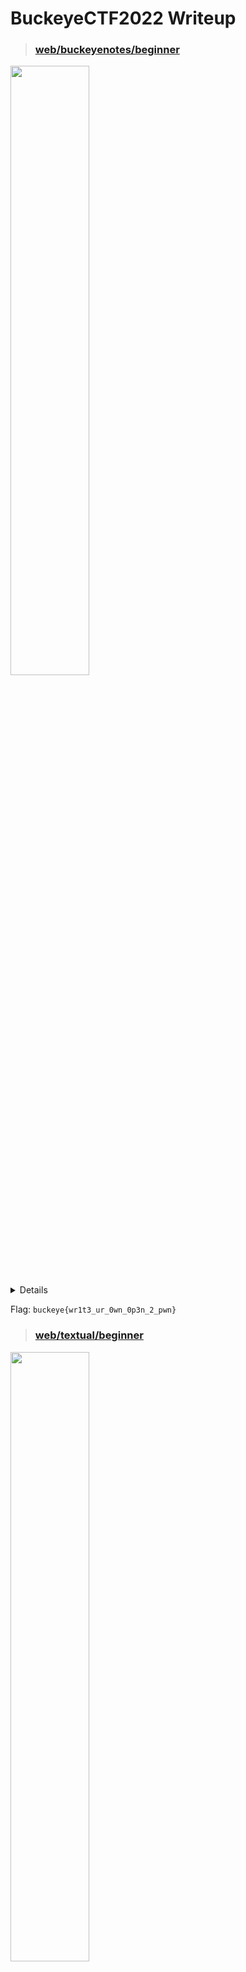 # BuckeyeCTF2022 Writeup

>### [web/buckeyenotes/beginner](https://buckeyenotes.chall.pwnoh.io/)
<img src="https://user-images.githubusercontent.com/54641137/200134869-83061ffa-5282-4801-b006-8b0bcc3c9631.png" width="50%"/>  
  
<details>
  <h3>Method: <a href="https://portswigger.net/support/using-sql-injection-to-bypass-authentication">SQL Injection</a></h3> 
  
  The purpose is to make the SQL query return some result so the `WHERE` clause would have to evaluate to `TRUE`
  
  <img src="https://user-images.githubusercontent.com/54641137/200134110-1377c898-e6d1-4ee5-8c8d-610b5fbc47b7.png" />  
  
  Entering `admin` in the username field and `1' or 1--` in the password field would essentially populate the SQL query as shown below:  
  >SELECT * FROM users WHERE username='`admin`' and password='`1' or 1--`'
  
  which is equivalent to
  
  >SELECT * FROM users WHERE username='`admin`' and password='`1' or 1--
  
  Note: `--` would comment out the rest of the SQL query

  Therefore, to hack the website, given the username `brutusB3stNut9999`, enter `brutusB3stNut9999'--` in the username field.
  <img src="https://user-images.githubusercontent.com/54641137/200134639-e0a5ae8f-23e8-4d0f-bfcc-a45b0350c350.png" />  

  >SELECT * FROM users WHERE username='`brutusB3stNut9999'--` and password=''
  
  which is equivalent to
  
  >SELECT * FROM users WHERE username='`brutusB3stNut9999'--`
  
  Therefore, as you can see from the SQL query above, you would not need to know what the password is since the SQL query is not checking the password at all.
</details>

Flag: `buckeye{wr1t3_ur_0wn_0p3n_2_pwn}`







>### [web/textual/beginner](https://textual.chall.pwnoh.io/)
<img src="https://user-images.githubusercontent.com/54641137/200134953-7bb1fa8c-00e9-4623-805f-38eed23954b7.png" width="50%"/>  

<details>
  <h3>Method: <a href="https://deskel.github.io/posts/thm/laxctf">Read LaTeX files</a></h3>  

  Inside of `textual.zip`, there is a LaTeX file, `flag.tex`, that says it contains the flag. Therefore, to solve this challenge, you would have to read the `flag.tex` in the [LaTeX to HTML converter website](https://textual.chall.pwnoh.io/).
  
  >[LaTeX Syntax](https://latexref.xyz/_005cinput.html): \input{filename}
  
  Therefore, simply input `\input{flag.tex}` in the LaTeX textarea and press `ctrl+s` to convert to HTML and you will get the flag.
  
  <img src="https://user-images.githubusercontent.com/54641137/200135507-39aa08ab-2f0c-4f5a-8488-c8e9fbed9699.png"/>  
</details>

Flag: `buckeye{w41t_3v3n_l4t3x_15_un54f3}`









>### [web/scanbook/easy](https://scanbook.chall.pwnoh.io/)
<img src="https://user-images.githubusercontent.com/54641137/200136116-053964d6-bf52-49a1-941b-4d346ad57c6e.png" width="50%"/>  

<details>
  <h3>Method: Guess the QR code data</h3>  
  Facts: 
  <ol>
    <li>A unique QR code would be generated for every post generated.</li>
    <li>Each QR code corresponds to a post.</li>
    <li>The data in each QR code are numbers.</li>
  </ol>
  
  Therefore, to get the flag from the post, you would simply have to guess what the number in the QR code is. Since the flag should logically be one of the first few posts, start guessing from the number 0. If you start from 1, it would be a huge mistake! (It took me 30minutes to realise that i missed the number 0)
  
  To solve the challenge, simply use a [free QR code generator](https://www.the-qrcode-generator.com/) and create a QR code for the number `0` and scan it on the webpage to get the post for the flag.
</details>

Flag: `buckeye{4n_1d_numb3r_15_N07_4_p455w0rd}`








>### [crypto/powerball/easy]([https://scanbook.chall.pwnoh.io/](https://powerball.chall.pwnoh.io/))
<img src="https://user-images.githubusercontent.com/54641137/200136159-6a5e621a-9093-4168-a8a0-b610c3ee2fc6.png" width="50%"/>  

<details>
  <h3>Method: </h3>  
  
  Download `powerball.zip` and read through the `app.js`.
  Then, run `app.js` using the command `node app.js` a few times and log various variables. You would find the following facts: 
  <code></code>
  <ol>
    <li>The value of multiplier stays constant. <code>multiplier = 170141183460469231731687303715884105727n</code></li>
    <li>The value of <code>seed</code> used in the calculation of <code>nextRandomNumber()</code> is always the previous seed, <code>S<sub>n-1</sub></code>.</li>
    <li>The next seed, <code>S<sub>n</sub></code>, is the return value of <code>nextRandomNumber()</code></li>
    <li>The next seed, <code>S<sub>n</sub></code>, is what you need to get the winning ball for the flag.</li>
    <li>The value of modulus stays constant when generating all the flags in a single run of <code>app.js</code>.</li>
  </ol>

  ```
  function nextRandomNumber() {
    console.log("multiplier - " + multiplier);
    console.log("modulus - " + modulus);
    console.log("seed - " + seed);
    return (multiplier * seed) % modulus;
  }
  ```
 Therefore, since multiplier and seed is known to us, the only parameter we would need to find to figure out in `nextRandomNumber()` is the value of modulus. However, this is hard as reversing modulus operations is really really difficult (trust me on this. i've tried it.).
  
  A random idea that came up would be to get the Greatest Common Denominator of seed<sub>n</sub> & seed<sub>n-1</sub>, which works. This came from the inspiration of:

  >x % n = r, where x is the number, n is the divisor, r is the remainder.  
  Therefore, n * q + r = x, where q is the quotient.  
  Rewriting, x - r = n * q.  
  Following from our fact 5 above, n should stay the same for x<sub>1</sub> & x<sub>2</sub>. 
  Therefore, n should be a common factor of both x<sub>1</sub> & x<sub>2</sub>  
  
  >Checking my thought with examples:  
  
  >7 % n = 1         => 7 - 1 = 2 * 3  
  8 % n = 0         => 8 - 0 = 2 * 4  
  GCD(7 - 1, 8 - 1) = 2 and if n = 2, the above 2 statements are true.  
  
  >1515 % n = 3      => 1515 - 3 = 8 * 189  
  1531 % n = 3      => 1531 - 3 = 8 * 191  
  GCD(1515 - 3, 1531 - 3) = 8 and if n = 8, the above 2 statements are true.  
  
  Thus, to find the next seed, the formula would be (multiplier * prevSeed) % mod, where mod is the GCD(Seed<sub>1</sub> & Seed<sub>2</sub>). Then, i went on to testing if the GCD of Seed<sub>1</sub> & seed<sub>2</sub> would help get Seed<sub>3</sub> and it did.
  
  Solution:
  ```
  let seed0 = 101204381215958959726337149858943218784n;
  let seed1 = 238864599652411061782172846888836024917n;
  let seed2 = 53089622935316837292122757133819042852n;
  
  const gcd = (a, b) => {
    if (!b) {
      return a;
    }
    return gcd(b, a % b);
  };

  const findNext = (multiplier, prevSeed, mod) => {
    return (multiplier * prevSeed) % mod;
  };

  const decode = (seed0, seed1, seed2) => {
    let multiplier = 170141183460469231731687303715884105727n;
    let mod = gcd(multiplier * seed0 - seed1, multiplier * seed1 - seed2);
    console.log(findNext(multiplier, seed2, mod));
  };
  decode();
  ```
  
  Note: Process of solving can be found in `decode.js`
  
</details>

Flag: `buckeye{y3ah_m4yb3_u51nG_A_l1N34r_c0nGru3Nt1al_G3n3r4t0r_f0r_P0w3rB4lL_wA5nt_tH3_b3st_1d3A}`











